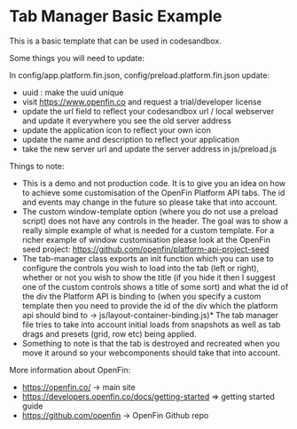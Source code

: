 # Tab Manager Basic Example

This is a basic template that can be used in codesandbox.

Some things you will need to update:

In config/app.platform.fin.json, config/preload.platform.fin.json update:

- uuid : make the uuid unique
- visit https://www.openfin.co and request a trial/developer license
- update the url field to reflect your codesandbox url / local webserver and update it everywhere you see the old server address
- update the application icon to reflect your own icon
- update the name and description to reflect your application
- take the new server url and update the server address in js/preload.js

Things to note:

- This is a demo and not production code. It is to give you an idea on how to achieve some customisation of the OpenFin Platform API tabs. The id and events may change in the future so please take that into account.
- The custom window-template option (where you do not use a preload script) does not have any controls in the header. The goal was to show a really simple example of what is needed for a custom template. For a richer example of window customisation please look at the OpenFin seed project: https://github.com/openfin/platform-api-project-seed
- The tab-manager class exports an init function which you can use to configure the controls you wish to load into the tab (left or right), whether or not you wish to show the title (if you hide it then I suggest one of the custom controls shows a title of some sort) and what the id of the div the Platform API is binding to (when you specify a custom template then you need to provide the id of the div which the platform api should bind to -> js/layout-container-binding.js)\* The tab manager file tries to take into account initial loads from snapshots as well as tab drags and presets (grid, row etc) being applied.
- Something to note is that the tab is destroyed and recreated when you move it around so your webcomponents should take that into account.

More information about OpenFin:

- https://openfin.co/ -> main site
- https://developers.openfin.co/docs/getting-started => getting started guide
- https://github.com/openfin -> OpenFin Github repo
